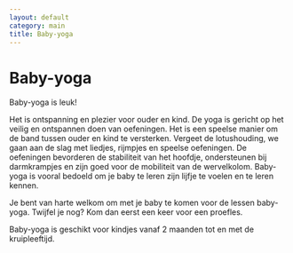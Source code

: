 ```yaml
---
layout: default
category: main
title: Baby-yoga
---
```


# Baby-yoga

Baby-yoga is leuk!

Het is ontspanning en plezier voor ouder en kind. 
De yoga is gericht op het veilig en ontspannen doen van oefeningen.
Het is een speelse manier om de band tussen ouder en kind te versterken.
Vergeet de lotushouding, we gaan aan de slag met liedjes, rijmpjes en speelse oefeningen.
De oefeningen bevorderen de stabiliteit van het hoofdje, ondersteunen bij darmkrampjes en zijn goed voor de mobiliteit van de wervelkolom.
Baby-yoga is vooral bedoeld om je baby te leren zijn lijfje te voelen en te leren kennen.

Je bent van harte welkom om met je baby te komen voor de lessen baby-yoga. Twijfel je nog? Kom dan eerst een keer voor een proefles.

Baby-yoga is geschikt voor kindjes vanaf  2 maanden tot en met de kruipleeftijd.


